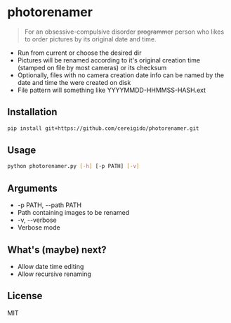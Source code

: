 photorenamer
============

> For an obsessive-compulsive disorder <del>programmer</del> person who likes to order pictures by its original date and time.

- Run from current or choose the desired dir 
- Pictures will be renamed according to it's original creation time (stamped on file by most cameras) or its checksum
- Optionally, files with no camera creation date info can be named by the date and time the were created on disk
- File pattern will something like YYYYMMDD-HHMMSS-HASH.ext

Installation
------------

```sh
pip install git+https://github.com/cereigido/photorenamer.git
```

Usage
-----

```sh
python photorenamer.py [-h] [-p PATH] [-v]
```

Arguments
---------

-  -p PATH, --path PATH
  - Path containing images to be renamed
-  -v, --verbose
  - Verbose mode


What's (maybe) next?
--------------------

- Allow date time editing
- Allow recursive renaming

License
-------

MIT
